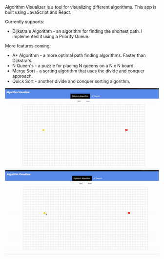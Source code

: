 Algorithm Visualizer is a tool for visualizing different algorithms. This app is built using JavaScript and React.

Currently supports:
- Dijkstra's Algorithm - an algorithm for finding the shortest path. I implemented it using a Priority Queue.


More features coming:
- A* Algorithm - a more optimal path finding algorithms. Faster than Dijkstra's.
- N Queen's - a puzzle for placing N queens on a N x N board.
- Merge Sort - a sorting algorithm that uses the divide and conquer approach.
- Quick Sort - another divide and conquer sorting algorithm.

<img src="https://github.com/xdeng9/algorithm-visualizer/blob/master/screen/demo0.gif" />
<img src="https://github.com/xdeng9/algorithm-visualizer/blob/master/screen/demo2.gif" />
